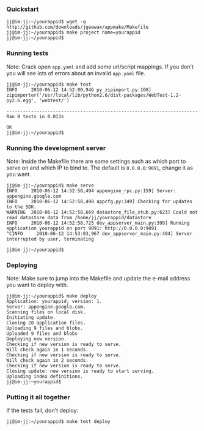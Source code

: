 ### Quickstart

    jj@im-jj:~/yourappid$ wget -q http://github.com/downloads/jgeewax/appmake/Makefile
    jj@im-jj:~/yourappid$ make project name=yourappid
    jj@im-jj:~/yourappid$ 

### Running tests
Note: Crack open `app.yaml` and add some url/script mappings. If you don't you
will see lots of errors about an invalid `app.yaml` file.

    jj@im-jj:~/yourappid$ make test
    INFO     2010-06-12 14:52:00,946 py_zipimport.py:108] zipimporter('/usr/local/lib/python2.6/dist-packages/WebTest-1.2-py2.6.egg', 'webtest/')

    ----------------------------------------------------------------------
    Ran 0 tests in 0.013s

    OK
    jj@im-jj:~/yourappid$ 

### Running the development server
Note: Inside the Makefile there are some settings such as which port to serve on
and which IP to bind to. The default is `0.0.0.0:9091`, change it as you want.

    jj@im-jj:~/yourappid$ make serve
    INFO     2010-06-12 14:52:58,494 appengine_rpc.py:159] Server: appengine.google.com
    INFO     2010-06-12 14:52:58,498 appcfg.py:349] Checking for updates to the SDK.
    WARNING  2010-06-12 14:52:58,669 datastore_file_stub.py:623] Could not read datastore data from /home/jj/yourappid/datastore
    INFO     2010-06-12 14:52:58,725 dev_appserver_main.py:399] Running application yourappid on port 9091: http://0.0.0.0:9091
    ^CINFO     2010-06-12 14:53:03,967 dev_appserver_main.py:404] Server interrupted by user, terminating

    jj@im-jj:~/yourappid$ 

### Deploying
Note: Make sure to jump into the Makefile and update the e-mail address you want
to deploy with.

    jj@im-jj:~/yourappid$ make deploy
    Application: yourappid; version: 1.
    Server: appengine.google.com.
    Scanning files on local disk.
    Initiating update.
    Cloning 20 application files.
    Uploading 9 files and blobs.
    Uploaded 9 files and blobs
    Deploying new version.
    Checking if new version is ready to serve.
    Will check again in 1 seconds.
    Checking if new version is ready to serve.
    Will check again in 2 seconds.
    Checking if new version is ready to serve.
    Closing update: new version is ready to start serving.
    Uploading index definitions.
    jj@im-jj:~yourappid$

### Putting it all together
If the tests fail, don't deploy:

    jj@im-jj:~/yourappid$ make test deploy

